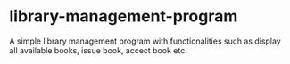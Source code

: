 # library-management-program
A simple library management program with functionalities such as display all available books, issue book, accect book etc.
